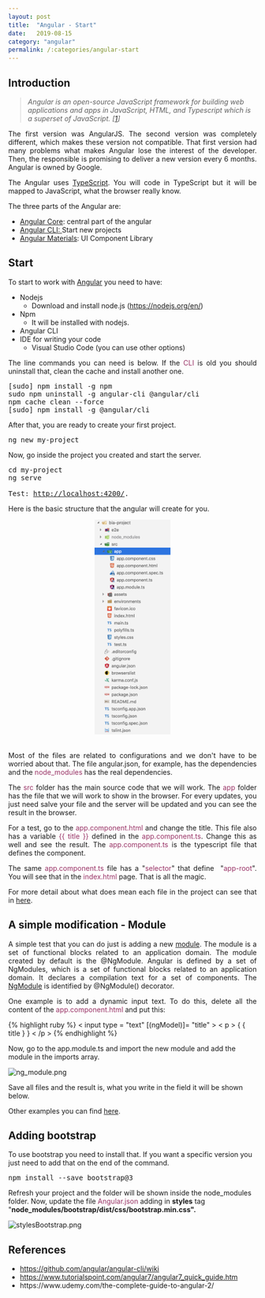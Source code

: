 ```yaml
---
layout: post
title:  "Angular - Start"
date:   2019-08-15
category: "angular"
permalink: /:categories/angular-start
---
```

<h2>Introduction</h2>
<blockquote><em>Angular is an open-source JavaScript framework for building web applications and apps in JavaScript, HTML, and Typescript which is a superset of JavaScript. [<a href="https://www.tutorialspoint.com/angular7/index.htm">1</a>]</em></blockquote>
<p style="text-align: justify;">The first version was AngularJS. The second version was completely different, which makes these version not compatible. That first version had many problems what makes Angular lose the interest of the developer. Then, the responsible is promising to deliver a new version every 6 months. Angular is owned by Google.</p>
<p style="text-align: justify;">The Angular uses <a href="https://www.typescriptlang.org/">TypeScript</a>. You will code in TypeScript but it will be mapped to JavaScript, what the browser really know.</p>
The three parts of the Angular are:
<ul>
	<li><a href="https://angular.io/api/core" >Angular Core</a>: central part of the angular</li>
	<li><a href="https://cli.angular.io/">Angular CLI: </a>Start new projects</li>
	<li><a href="https://www.tutorialspoint.com/angular_material7/index.htm">Angular Materials</a>: UI Component Library</li>
</ul>
<h2 class="p1">Start</h2>
To start to work with <a href="https://angular.io/guide/setup-local" >Angular</a> you need to have:
<ul class="list">
	<li>Nodejs
<ul>
	<li>Download and install node.js (<a href="https://nodejs.org/en/"><span class="s1">https://nodejs.org/en/</span></a>)</li>
</ul>
</li>
	<li>Npm
<ul>
	<li>It will be installed with nodejs.</li>
</ul>
</li>
	<li>Angular CLI</li>
	<li>IDE for writing your code
<ul>
	<li>Visual Studio Code (you can use other options)</li>
</ul>
</li>
</ul>
<p style="text-align: justify;">The line commands you can need is below. If the <span style="color: #993366;">CLI</span> is old you should uninstall that, clean the cache and install another one.</p>

<pre class="p1"><span class="s2">[sudo] npm install -g npm</span>
<span class="s2">sudo npm uninstall -g angular-cli @angular/cli</span>
<span class="s2">npm cache clean --force</span>
<span class="s2">[sudo] npm install -g @angular/cli</span></pre>
After that, you are ready to create your first project.
<pre>ng new my-project</pre>
Now, go inside the project you created and start the server.
<pre>cd my-project
<span class="s3">ng serve</span>

<span class="s3"><span class="s4">Test: <a href="http://localhost:4200/">http://localhost:4200/</a>.</span></span></pre>

Here is the basic structure that the angular will create for you.

<center>
<img src="/img/angular/basic_structure.png" width="154" height="436" />
</center>
<br/>
<p style="text-align: justify;">Most of the files are related to configurations and we don't have to be worried about that. The file angular.json, for example, has the dependencies and the <span style="color: #993366;">node_modules</span> has the real dependencies.</p>
<p style="text-align: justify;">The <span style="color: #993366;">src</span> folder has the main source code that we will work. The <span style="color: #993366;">app</span> folder has the file that we will work to show in the browser. For every updates, you just need salve your file and the server will be updated and you can see the result in the browser.</p>
<p style="text-align: justify;">For a test, go to the <span style="color: #993366;">app.component.html</span> and change the title. This file also has a variable <span style="color: #993366;">{{ title }}</span> defined in the <span style="color: #993366;">app.component.ts</span>. Change this as well and see the result. The <span style="color: #993366;">app.component.ts</span> is the typescript file that defines the component.</p>
<p style="text-align: justify;">The same <span style="color: #993366;">app.component.ts </span>file has a "<span style="color: #993366;">selector</span>" that define  "<span style="color: #993366;">app-root</span>". You will see that in the <span style="color: #993366;">index.html</span> page. That is all the magic.</p>

<p style="text-align: justify;">For more detail about what does mean each file in the project can see that in <a href="https://angular.io/guide/file-structure">here</a>.</p>

<h2>A simple modification - Module</h2>
<p style="text-align: justify;">A simple test that you can do just is adding a new <a href="https://www.tutorialspoint.com/angular7/angular7_modules.htm">module</a>. The module is a set of functional blocks related to an application domain. The module created by default is the @NgModule. Angular is defined by a set of NgModules, which is a set of functional blocks related to an application domain. It declares a compilation text for a set of components. The <a href="https://angular.io/guide/architecture-modules">NgModule</a> is identified by @NgModule() decorator.</p>

<p style="text-align: justify;">One example is to add a dynamic input text. To do this, delete all the content of the <span style="color: #993366;">app.component.html</span> and put this:</p>

{% highlight ruby %}
< input type = "text" [(ngModel)]= "title" >
< p > { { title } } < /p >
{% endhighlight %}

Now, go to the app.module.ts and import the new module <span style="color: var(--color-text);">and add the module in the imports array.</span>

<img class="  wp-image-1004 aligncenter" src="https://bianoporto.files.wordpress.com/2019/08/ng_module.png" alt="ng_module.png" width="396" height="299" />

Save all files and the result is, what you write in the field it will be shown below.

Other examples you can find <a href="https://angular.io/start/routing">here</a>.
<h2>Adding bootstrap</h2>
<p class="p1">To use bootstrap you need to install that. If you want a specific version you just need to add that on the end of the command.</p>

<pre class="p1">npm install --save bootstrap@3</pre>
<p class="p2"><span class="s1">Refresh your project and the folder will be shown inside the node_modules folder. Now, update the file <span style="color: #993366;">Angular.json</span> adding in <strong>styles</strong> tag "</span><strong><span class="s2">node_modules/bootstrap/dist/css/bootstrap.min.css".</span></strong></p>
<img class="  wp-image-1001 aligncenter" src="https://bianoporto.files.wordpress.com/2019/08/stylesbootstrap-1.png" alt="stylesBootstrap.png" width="390" height="283" />
<h2>References</h2>
<ul>
	<li class="p1"><span class="s1"><a href="https://github.com/angular/angular-cli/wiki">https://github.com/angular/angular-cli/wiki</a></span></li>
	<li class="p1"><span class="s1"><a href="https://www.tutorialspoint.com/angular7/angular7_quick_guide.htm">https://www.tutorialspoint.com/angular7/angular7_quick_guide.htm</a></span></li>
	<li>https://www.udemy.com/the-complete-guide-to-angular-2/</li>
</ul>
